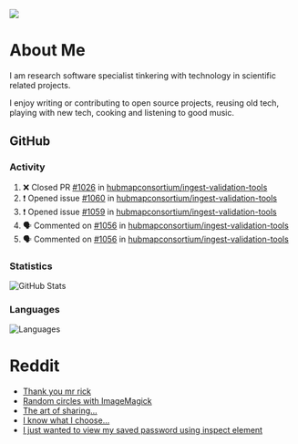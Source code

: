 ![](https://komarev.com/ghpvc/?username=icaoberg)

# About Me
I am research software specialist tinkering with technology in scientific related projects.

I enjoy writing or contributing to open source projects, reusing old tech, playing with new tech, cooking and listening to good music.

## GitHub
### Activity
<!--START_SECTION:activity-->
1. ❌ Closed PR [#1026](https://github.com/hubmapconsortium/ingest-validation-tools/pull/1026) in [hubmapconsortium/ingest-validation-tools](https://github.com/hubmapconsortium/ingest-validation-tools)
2. ❗️ Opened issue [#1060](https://github.com/hubmapconsortium/ingest-validation-tools/issues/1060) in [hubmapconsortium/ingest-validation-tools](https://github.com/hubmapconsortium/ingest-validation-tools)
3. ❗️ Opened issue [#1059](https://github.com/hubmapconsortium/ingest-validation-tools/issues/1059) in [hubmapconsortium/ingest-validation-tools](https://github.com/hubmapconsortium/ingest-validation-tools)
4. 🗣 Commented on [#1056](https://github.com/hubmapconsortium/ingest-validation-tools/issues/1056) in [hubmapconsortium/ingest-validation-tools](https://github.com/hubmapconsortium/ingest-validation-tools)
5. 🗣 Commented on [#1056](https://github.com/hubmapconsortium/ingest-validation-tools/issues/1056) in [hubmapconsortium/ingest-validation-tools](https://github.com/hubmapconsortium/ingest-validation-tools)
<!--END_SECTION:activity-->

### Statistics
![GitHub Stats](https://github-readme-stats.vercel.app/api?username=icaoberg&count_private=true&show_icons=true)

### Languages
![Languages](https://github-readme-stats.vercel.app/api/top-langs/?username=icaoberg&show_icons=true&langs_count=10&hide=HTML,CSS,M)

# Reddit
<!-- BLOG-POST-LIST:START -->
- [Thank you mr rick](https://www.reddit.com/r/u_icaoberg/comments/pvvwci/thank_you_mr_rick/)
- [Random circles with ImageMagick](https://www.reddit.com/r/u_icaoberg/comments/p04t90/random_circles_with_imagemagick/)
- [The art of sharing...](https://www.reddit.com/r/u_icaoberg/comments/oyp9pc/the_art_of_sharing/)
- [I know what I choose…](https://www.reddit.com/r/u_icaoberg/comments/oyoolb/i_know_what_i_choose/)
- [I just wanted to view my saved password using inspect element](https://www.reddit.com/r/u_icaoberg/comments/oyol4r/i_just_wanted_to_view_my_saved_password_using/)
<!-- BLOG-POST-LIST:END -->
